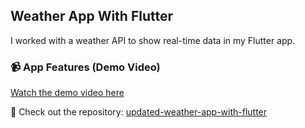 ## Weather App With Flutter

I worked with a weather API to show real-time data in my Flutter app. 

### 📹 App Features (Demo Video)
[Watch the demo video here](https://github.com/shojib353/updated-weather-app-with-flutter/issues/1#issue-2778648612)

🔗 Check out the repository: [updated-weather-app-with-flutter](https://github.com/shojib353/updated-weather-app-with-flutter)

